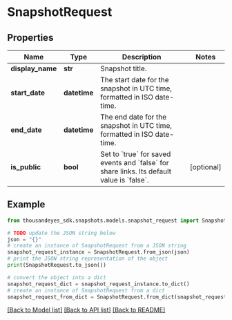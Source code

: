 # SnapshotRequest


## Properties

Name | Type | Description | Notes
------------ | ------------- | ------------- | -------------
**display_name** | **str** | Snapshot title. | 
**start_date** | **datetime** | The start date for the snapshot in UTC time, formatted in ISO date-time. | 
**end_date** | **datetime** | The end date for the snapshot in UTC time, formatted in ISO date-time. | 
**is_public** | **bool** | Set to &#x60;true&#x60; for saved events and &#x60;false&#x60; for share links. Its default value is &#x60;false&#x60;. | [optional] 

## Example

```python
from thousandeyes_sdk.snapshots.models.snapshot_request import SnapshotRequest

# TODO update the JSON string below
json = "{}"
# create an instance of SnapshotRequest from a JSON string
snapshot_request_instance = SnapshotRequest.from_json(json)
# print the JSON string representation of the object
print(SnapshotRequest.to_json())

# convert the object into a dict
snapshot_request_dict = snapshot_request_instance.to_dict()
# create an instance of SnapshotRequest from a dict
snapshot_request_from_dict = SnapshotRequest.from_dict(snapshot_request_dict)
```
[[Back to Model list]](../README.md#documentation-for-models) [[Back to API list]](../README.md#documentation-for-api-endpoints) [[Back to README]](../README.md)



